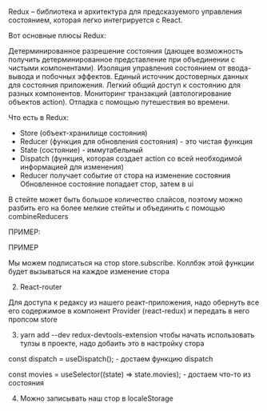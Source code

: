 Redux – библиотека и архитектура для предсказуемого управления состоянием, которая легко интегрируется с React.

Вот основные плюсы Redux:

Детерминированное разрешение состояния (дающее возможность получить детерминированное представление при объединении с чистыми компонентами).
Изоляция управления состоянием от ввода-вывода и побочных эффектов.
Единый источник достоверных данных для состояния приложения.
Легкий общий доступ к состоянию для разных компонентов.
Мониторинг транзакций (автологирование объектов action).
Отладка с помощью путешествия во времени.

Что есть в Redux:

- Store (объект-хранилище состояния)
- Reducer (функция для обновления состояния) - это чистая функция
- State (состояние) - иммутабельный
- Dispatch (функция, которая создает action со всей необходимой информацией для изменения)
- Reducer получает событие от стора на изменение состояния
  Обновленное состояние попадает стор, затем в ui

В стейте может быть большое количество слайсов, поэтому можно разбить его на более мелкие стейты
и объединить с помощью combineReducers

ПРИМЕР:

<script>
// Исходное состояние
const initState = {
  something: [], // slice (сруз состояния)
  users: [],
};

const SOME_TYPE = "SOME_TYPE'";

// Редьюсер
function reducer(state = {}, action) {
  switch (action.type) {
    case SOME_TYPE:
      const { title } = action.payload;
      const newSliceState = { id: 'sfjgoeijp', title };

      return { ...state, something: [...something, newSliceState] };

    default:
      return state;
  }
}

const store = createStore(reducer, initState);

// Примеры экшенов
const doSomething = (title) => ({
  type: SOME_TYPE,
  payload: { title },
});
</script>

ПРИМЕР

Мы можем подписаться на стор store.subscribe. Коллбэк этой функции будет вызываться на каждое изменение стора

<script>
  import store from "./redux/store";
  import { addMovie } from "./redux/actions/movies";

  store.subscribe(() => {
    console.log("store is updated", store.getState);
  });

  store.dispatch(addMovie("something"));

</script>

2. React-router

Для доступа к редаксу из нашего реакт-приложения, надо обернуть все его содержимое в компонент Provider (react-redux)
и передать в него пропсом store

3. yarn add --dev redux-devtools-extension
чтобы начать использовать тулзы в проекте, надо добаить это в настройку стора
<script>const store = createStore(rootReducer, initialState, composeWithDevTools());</script>

const dispatch = useDispatch(); - достаем функцию dispatch

const movies = useSelector((state) => state.movies); - достаем что-то из состояния

4. Можно записывать наш стор в localeStorage

<script>
  import { createStore } from "redux";
  import initialState from "./initialState";
  import rootReducer from "./reducers/root";
  import { composeWithDevTools } from "redux-devtools-extension";

  const parsedStateFromStorage = JSON.parse(window.localStorage.getItem("redux"));
  const store = createStore(
    rootReducer,
    parsedStateFromStorage ?? initialState,
    composeWithDevTools()
  );

  store.subscribe(() => {
    const currentState = store.getState();
    window.localStorage.setItem("redux", JSON.stringify(currentState));
  });

  export default store;

</script>
